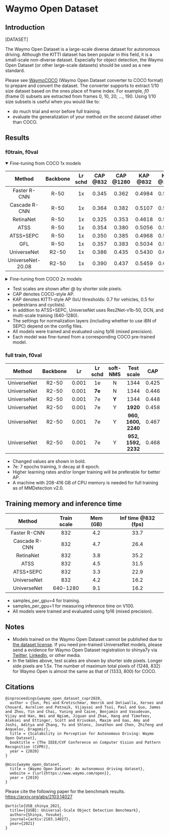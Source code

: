 # Waymo Open Dataset

## Introduction

[DATASET]

The Waymo Open Dataset is a large-scale diverse dataset for autonomous driving.
Although the KITTI dataset has been popular in this field, it is a small-scale non-diverse dataset.
Especially for object detection, the Waymo Open Dataset (or other large-scale datasets) should be used as a new standard.

Please see [WaymoCOCO](https://github.com/shinya7y/WaymoCOCO) (Waymo Open Dataset converter to COCO format) to prepare and convert the dataset.
The converter supports to extract 1/10 size dataset based on the ones place of frame index.
For example, *f0* (frame 0) subsets are extracted from frames 0, 10, 20, ..., 190.
Using 1/10 size subsets is useful when you would like to:
- do much trial and error before full training.
- evaluate the generalization of your method on the second dataset other than COCO.


## Results

### f0train, f0val

<details open>
<summary>Fine-tuning from COCO 1x models</summary>

|      Method       | Backbone | Lr schd | CAP @832 | CAP @1280 | KAP @832 | KAP @1280 |
| :---------------: | :------: | :-----: | :------: | :-------: | :------: | :-------: |
|   Faster R-CNN    |   R-50   |   1x    |  0.345   |   0.362   |  0.4984  |  0.5265   |
|   Cascade R-CNN   |   R-50   |   1x    |  0.364   |   0.382   |  0.5107  |  0.5388   |
|     RetinaNet     |   R-50   |   1x    |  0.325   |   0.353   |  0.4618  |  0.5066   |
|       ATSS        |   R-50   |   1x    |  0.354   |   0.380   |  0.5056  |  0.5438   |
|     ATSS+SEPC     |   R-50   |   1x    |  0.350   |   0.385   |  0.4968  |  0.5494   |
|        GFL        |   R-50   |   1x    |  0.357   |   0.383   |  0.5034  |  0.5423   |
|    UniverseNet    |  R2-50   |   1x    |  0.386   |   0.435   |  0.5430  |  0.6061   |
| UniverseNet-20.08 |  R2-50   |   1x    |  0.390   |   0.437   |  0.5459  |  0.6091   |

</details>

<details>
<summary>Fine-tuning from COCO 2x models</summary>

|      Method       | Backbone | Lr schd | CAP @832 | KAP @832 |
| :---------------: | :------: | :-----: | :------: | :------: |
|   Faster R-CNN    |   R-50   |   1x    |  0.347   |  0.4997  |
|     RetinaNet     |   R-50   |   1x    |  0.326   |  0.4630  |
|    UniverseNet    |  R2-50   |   1x    |  0.391   |  0.5475  |
|    UniverseNet    |  R2-50   |   2x    |  0.390   |  0.5505  |
| UniverseNet-20.08 |  R2-50   |   1x    |  0.397   |  0.5539  |

</details>

- Test scales are shown after @ by shorter side pixels.
- CAP denotes COCO-style AP.
- KAP denotes KITTI-style AP (IoU thresholds: 0.7 for vehicles, 0.5 for pedestrians and cyclists).
- In addition to ATSS+SEPC, UniverseNet uses Res2Net-v1b-50, DCN, and multi-scale training (640-1280).
- The settings for normalization layers (including whether to use iBN of SEPC) depend on the config files.
- All models were trained and evaluated using fp16 (mixed precision).
- Each model was fine-tuned from a corresponding COCO pre-trained model.


### full train, f0val

|   Method    | Backbone |  Lr   | Lr schd | soft-NMS |     Test scale      |  CAP  |  KAP   |
| :---------: | :------: | :---: | :-----: | :------: | :-----------------: | :---: | :----: |
| UniverseNet |  R2-50   | 0.001 |   1e    |    N     |        1344         | 0.425 |   -    |
| UniverseNet |  R2-50   | 0.001 | **7e**  |    N     |        1344         | 0.446 | 0.6160 |
| UniverseNet |  R2-50   | 0.001 |   7e    |  **Y**   |        1344         | 0.448 | 0.6217 |
| UniverseNet |  R2-50   | 0.001 |   7e    |    Y     |      **1920**       | 0.458 | 0.6383 |
| UniverseNet |  R2-50   | 0.001 |   7e    |    Y     | **960, 1600, 2240** | 0.467 | 0.6502 |
| UniverseNet |  R2-50   | 0.001 |   7e    |    Y     | **952, 1592, 2232** | 0.468 | 0.6510 |

- Changed values are shown ​​in bold.
- 7e: 7 epochs training, lr decay at 6 epoch.
- Higher learning rates and/or longer training will be preferable for better AP.
- A machine with 208-416 GB of CPU memory is needed for full training as of MMDetection v2.0.


## Training memory and inference time

|    Method     | Train scale | Mem (GB) | Inf time @832 (fps) |
| :-----------: | :---------: | :------: | :-----------------: |
| Faster R-CNN  |     832     |   4.2    |        33.7         |
| Cascade R-CNN |     832     |   4.7    |        26.4         |
|   RetinaNet   |     832     |   3.8    |        35.2         |
|     ATSS      |     832     |   4.5    |        31.5         |
|   ATSS+SEPC   |     832     |   3.3    |        22.9         |
|  UniverseNet  |     832     |   4.2    |        16.2         |
|  UniverseNet  |  640-1280   |   9.1    |        16.2         |

- samples_per_gpu=4 for training.
- samples_per_gpu=1 for measuring inference time on V100.
- All models were trained and evaluated using fp16 (mixed precision).


## Notes

- Models trained on the Waymo Open Dataset cannot be published due to [the dataset license](https://waymo.com/open/terms/).
  If you need pre-trained UniverseNet models, please send a evidence for Waymo Open Dataset registration to shinya7y via [Twitter](https://twitter.com/shinya7y), [LinkedIn](https://www.linkedin.com/in/yosukeshinya), or other media.
- In the tables above, test scales are shown by shorter side pixels. Longer side pixels are 1.5x.
  The number of maximum total pixels of (1248, 832) for Waymo Open is almost the same as that of (1333, 800) for COCO.


## Citations

```
@inproceedings{waymo_open_dataset_cvpr2020,
  author = {Sun, Pei and Kretzschmar, Henrik and Dotiwalla, Xerxes and Chouard, Aurelien and Patnaik, Vijaysai and Tsui, Paul and Guo, James and Zhou, Yin and Chai, Yuning and Caine, Benjamin and Vasudevan, Vijay and Han, Wei and Ngiam, Jiquan and Zhao, Hang and Timofeev, Aleksei and Ettinger, Scott and Krivokon, Maxim and Gao, Amy and Joshi, Aditya and Zhang, Yu and Shlens, Jonathon and Chen, Zhifeng and Anguelov, Dragomir},
  title = {Scalability in Perception for Autonomous Driving: Waymo Open Dataset},
  booktitle = {The IEEE/CVF Conference on Computer Vision and Pattern Recognition (CVPR)},
  year = {2020}
}
```

```
@misc{waymo_open_dataset,
  title = {Waymo Open Dataset: An autonomous driving dataset},
  website = {\url{https://www.waymo.com/open}},
  year = {2019}
}
```

Please cite the following paper for the benchmark results.
https://arxiv.org/abs/2103.14027

```
@article{USB_shinya_2021,
  title={{USB}: Universal-Scale Object Detection Benchmark},
  author={Shinya, Yosuke},
  journal={arXiv:2103.14027},
  year={2021}
}
```
